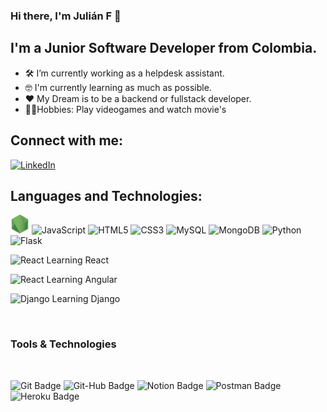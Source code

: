 ### Hi there, I'm Julián F 👋

## I'm a Junior Software Developer from Colombia.

- 🛠️ I’m currently working as a helpdesk assistant.
- 🤓 I'm currently learning as much as possible.
- ❤️ My Dream is to be a backend or fullstack developer.
- 🍺💪Hobbies: Play videogames and watch movie's

## Connect with me:
[<img
  aling="center"
  src="https://cdn.jsdelivr.net/npm/simple-icons@v3/icons/linkedin.svg"
  alt="LinkedIn"
  width="32"
/>](https://www.linkedin.com/in/julian1david//)


## Languages and Technologies:

<img aling="left" alt="Node.js" width="30px" src="https://raw.githubusercontent.com/github/explore/80688e429a7d4ef2fca1e82350fe8e3517d3494d/topics/nodejs/nodejs.png" />
<img
    aling="left"
    src="https://cdn.icon-icons.com/icons2/2108/PNG/512/javascript_icon_130900.png"
    alt="JavaScript"
    width="30"
/> 
<img 
    src="https://icons.iconarchive.com/icons/cornmanthe3rd/plex/128/Other-html-5-icon.png"
    alt="HTML5"
    width="32"
/> 
<img 
    src="https://icons.iconarchive.com/icons/martz90/hex/128/css-3-icon.png"
    alt="CSS3"
    width="32"
/> 
<img 
    src="https://cdn.icon-icons.com/icons2/3053/PNG/512/mysql_workbench_macos_bigsur_icon_189924.png"
    alt="MySQL"
    width="32"
/>
<img 
    aling="left"
    src="https://cdn.icon-icons.com/icons2/2415/PNG/512/mongodb_original_logo_icon_146424.png"
    alt="MongoDB"
    width="32"
/>
<img 
    src="https://cdn.icon-icons.com/icons2/112/PNG/512/python_18894.png"
    alt="Python"
    width="32"
/> 
<img 
    src="https://cdn.icon-icons.com/icons2/512/PNG/512/prog-flask_icon-icons.com_50797.png"
    alt="Flask"
    width="32"
/> 

<br />

<img 
    src="https://cdn.icon-icons.com/icons2/2415/PNG/512/react_original_logo_icon_146374.png"
    alt="React"
    width="18"
/> Learning React

<img 
    src="https://cdn.icon-icons.com/icons2/2107/PNG/512/file_type_angular_icon_130754.png"
    alt="React"
    width="18"
/> Learning Angular

<img 
    src="https://cdn.icon-icons.com/icons2/2107/PNG/512/file_type_django_icon_130645.png"
    alt="Django"
    width="18"
/> Learning Django

<br />
<h3>Tools & Technologies</h3>
<br />
<p>

![Git Badge](https://img.shields.io/badge/Git-F05032?style=for-the-badge&logo=git&logoColor=white)
![Git-Hub Badge](https://img.shields.io/badge/GitHub-100000?style=for-the-badge&logo=github&logoColor=whit)
![Notion Badge](https://img.shields.io/badge/Notion-000000?style=for-the-badge&logo=notion&logoColor=white)
![Postman Badge](https://img.shields.io/badge/Postman-FF6C37?style=for-the-badge&logo=Postman&logoColor=white)
![Heroku Badge](https://img.shields.io/badge/Heroku-430098?style=for-the-badge&logo=heroku&logoColor=white)

</p>
